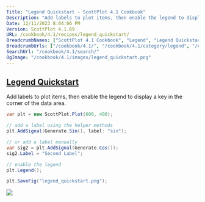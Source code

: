 ```yaml
---
Title: "Legend Quickstart - ScottPlot 4.1 Cookbook"
Description: "Add labels to plot items, then enable the legend to display a key in the corner of the data area."
Date: 12/11/2023 8:04:06 PM
Version: ScottPlot 4.1.69
URL: /cookbook/4.1/recipes/legend_quickstart/
BreadcrumbNames: ["ScottPlot 4.1 Cookbook", "Legend", "Legend Quickstart"]
BreadcrumbUrls: ["/cookbook/4.1/", "/cookbook/4.1/category/legend", "/cookbook/4.1/recipes/legend_quickstart/"]
SearchUrl: "/cookbook/4.1/search/"
OgImage: "/cookbook/4.1/images/legend_quickstart.png"
---
```


<h2><a href='/cookbook/4.1/recipes/legend_quickstart/'>Legend Quickstart</a></h2>

Add labels to plot items, then enable the legend to display a key in the corner of the data area.

```cs
var plt = new ScottPlot.Plot(600, 400);

// add a label using the helper methods
plt.AddSignal(Generate.Sin(), label: "sin");

// or add a label manually
var sig2 = plt.AddSignal(Generate.Cos());
sig2.Label = "Second Label";

// enable the legend
plt.Legend();

plt.SaveFig("legend_quickstart.png");
```

<img src='../../images/legend_quickstart.png' class='d-block mx-auto my-5' />


